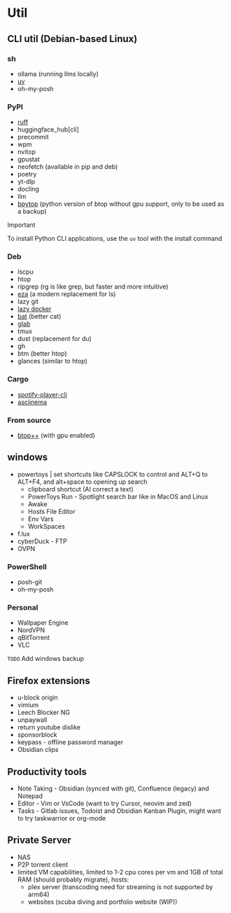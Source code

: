 
# Util

## CLI util (Debian-based Linux)


### sh
- ollama (running llms locally)
- [uv](https://docs.astral.sh/uv/getting-started/installation/)
- oh-my-posh

### PyPI
- [ruff](https://docs.astral.sh/ruff/installation/)
- huggingface_hub[cli]
- precommit
- wpm
- nvitop
- gpustat
- neofetch (available in pip and deb)
- poetry
- yt-dlp
- docling
- llm
- [bpytop](https://github.com/aristocratos/bpytop) (python version of btop without gpu support, only to be used as a backup)
> [!IMPORTANT]  
> To install Python CLI applications, use the `uv` tool with the install command


### Deb
- lscpu
- htop
- ripgrep (rg is like grep, but faster and more intuitive)
- [eza](https://eza.rocks/) (a modern replacement for ls)
- lazy git
- [lazy docker](https://github.com/jesseduffield/lazydocker)
- [bat](https://github.com/sharkdp/bat) (better cat)
- [glab](https://docs.gitlab.com/editor_extensions/gitlab_cli/)
- tmux
- dust (replacement for du)
- gh
- btm (better htop)
- glances (similar to htop)

### Cargo
- [spotify-player-cli](https://github.com/aome510/spotify-player)
- [asciinema](https://github.com/asciinema/asciinema)
### From source
- [btop++](https://github.com/aristocratos/btop) (with gpu enabled)


## windows

- powertoys | set shortcuts like CAPSLOCK to control and ALT+Q to ALT+F4, and alt+space to opening up search
  - clipboard shortcut (AI correct a text)
  - PowerToys Run - Spotlight search bar like in MacOS and Linux
  - Awake
  - Hosts File Editor
  - Env Vars
  - WorkSpaces
- f.lux
- cyberDuck - FTP
- OVPN

### PowerShell
- posh-git
- oh-my-posh


### Personal

- Wallpaper Engine 
- NordVPN
- qBitTorrent
- VLC

`TODO` Add windows backup

## Firefox extensions
- u-block origin
- vimium
- Leech Blocker NG
- unpaywall
- return youtube dislike
- sponsorblock
- keypass - offline password manager
- Obsidian clips

## Productivity tools
- Note Taking - Obsidian (synced with git), Confluence (legacy) and Notepad
- Editor - Vim or VsCode (want to try Cursor, neovim and zed)
- Tasks - Gitlab issues, Todoist and Obsidian Kanban Plugin, might want to try taskwarrior or org-mode
## Private Server
- NAS
- P2P torrent client
- limited VM capabilities, limited to 1-2 cpu cores per vm and 1GB of total RAM (should probably migrate), hosts:
  - plex server (transcoding need for streaming is not supported by arm64)
  - websites (scuba diving and portfolio website (WIP))
 
